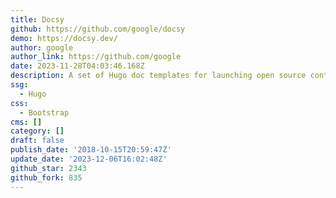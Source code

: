 ```yaml
---
title: Docsy
github: https://github.com/google/docsy
demo: https://docsy.dev/
author: google
author_link: https://github.com/google
date: 2023-11-28T04:03:46.168Z
description: A set of Hugo doc templates for launching open source content.
ssg:
  - Hugo
css:
  - Bootstrap
cms: []
category: []
draft: false
publish_date: '2018-10-15T20:59:47Z'
update_date: '2023-12-06T16:02:48Z'
github_star: 2343
github_fork: 835
---
```

